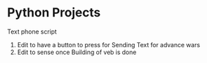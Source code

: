 Python Projects
======

Text phone script

1. Edit to have a button to press for Sending Text for advance wars
2. Edit to sense once Building of veb is done
